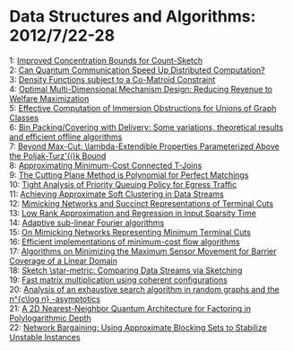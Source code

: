 # Data Structures and Algorithms: 2012/7/22-28  
1: [Improved Concentration Bounds for Count-Sketch](https://doi.org/10.48550/arXiv.1207.5200)  
2: [Can Quantum Communication Speed Up Distributed Computation?](https://doi.org/10.48550/arXiv.1207.5211)  
3: [Density Functions subject to a Co-Matroid Constraint](https://doi.org/10.48550/arXiv.1207.5215)  
4: [Optimal Multi-Dimensional Mechanism Design: Reducing Revenue to Welfare  Maximization](https://doi.org/10.48550/arXiv.1207.5518)  
5: [Effective Computation of Immersion Obstructions for Unions of Graph  Classes](https://doi.org/10.48550/arXiv.1207.5636)  
6: [Bin Packing/Covering with Delivery: Some variations, theoretical results  and efficient offline algorithms](https://doi.org/10.48550/arXiv.1207.5672)  
7: [Beyond Max-Cut: \lambda-Extendible Properties Parameterized Above the  Poljak-Turz\'{i}k Bound](https://doi.org/10.48550/arXiv.1207.5696)  
8: [Approximating Minimum-Cost Connected T-Joins](https://doi.org/10.48550/arXiv.1207.5722)  
9: [The Cutting Plane Method is Polynomial for Perfect Matchings](https://doi.org/10.48550/arXiv.1207.5813)  
10: [Tight Analysis of Priority Queuing Policy for Egress Traffic](https://doi.org/10.48550/arXiv.1207.5959)  
11: [Achieving Approximate Soft Clustering in Data Streams](https://doi.org/10.48550/arXiv.1207.6199)  
12: [Mimicking Networks and Succinct Representations of Terminal Cuts](https://doi.org/10.48550/arXiv.1207.6246)  
13: [Low Rank Approximation and Regression in Input Sparsity Time](https://doi.org/10.48550/arXiv.1207.6365)  
14: [Adaptive sub-linear Fourier algorithms](https://doi.org/10.48550/arXiv.1207.6368)  
15: [On Mimicking Networks Representing Minimum Terminal Cuts](https://doi.org/10.48550/arXiv.1207.6371)  
16: [Efficient implementations of minimum-cost flow algorithms](https://doi.org/10.48550/arXiv.1207.6381)  
17: [Algorithms on Minimizing the Maximum Sensor Movement for Barrier  Coverage of a Linear Domain](https://doi.org/10.48550/arXiv.1207.6409)  
18: [Sketch \star-metric: Comparing Data Streams via Sketching](https://doi.org/10.48550/arXiv.1207.6465)  
19: [Fast matrix multiplication using coherent configurations](https://doi.org/10.48550/arXiv.1207.6528)  
20: [Analysis of an exhaustive search algorithm in random graphs and the  n^{c\log n} -asymptotics](https://doi.org/10.48550/arXiv.1207.6549)  
21: [A 2D Nearest-Neighbor Quantum Architecture for Factoring in  Polylogarithmic Depth](https://doi.org/10.48550/arXiv.1207.6655)  
22: [Network Bargaining: Using Approximate Blocking Sets to Stabilize  Unstable Instances](https://doi.org/10.48550/arXiv.1207.6683)  